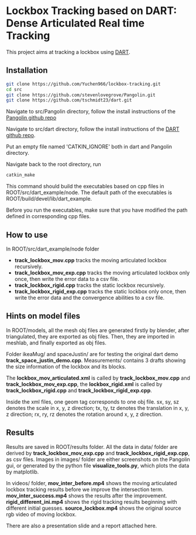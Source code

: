 # Lockbox Tracking based on DART: Dense Articulated Real time Tracking

This project aims at tracking a lockbox using [DART](https://github.com/tschmidt23/dart). 

## Installation
```bash
git clone https://github.com/Yuchen966/lockbox-tracking.git
cd src
git clone https://github.com/stevenlovegrove/Pangolin.git
git clone https://github.com/tschmidt23/dart.git
```

Navigate to src/Pangolin directory, follow the install instructions of the [Pangolin github repo](https://github.com/stevenlovegrove/Pangolin)

Navigate to src/dart directory, follow the install instructions of the [DART github repo](https://github.com/tschmidt23/dart).

Put an empty file named 'CATKIN_IGNORE' both in dart and Pangolin directory.

Navigate back to the root directory, run
```bash
catkin_make
```

This command should build the executables based on cpp files in ROOT/src/dart_example/node. The default path of the executables is ROOT/build/devel/lib/dart_example.

Before you run the executables, make sure that you have modified the path defined in corresponding cpp files.

## How to use
In ROOT/src/dart_example/node folder
* **track_lockbox_mov.cpp** tracks the moving articulated lockbox recursively.
* **track_lockbox_mov_exp.cpp** tracks the moving articulated lockbox only once, then write the error data to a csv file.
* **track_lockbox_rigid.cpp** tracks the static lockbox recursively.
* **track_lockbox_rigid_exp.cpp** tracks the static lockbox only once, then write the error data and the convergence abilities to a csv file.

## Hints on model files
In ROOT/models, all the mesh obj files are generated firstly by blender, after triangulated, they are exported as obj files. Then, they are imported in meshlab, and finally exported as obj files.

Folder ikeaMug/ and spaceJustin/ are for testing the original dart demo **track_space_justin_demo.cpp**. Measurements/ contains 3 drafts showing the size information of the lockbox and its blocks.

The **lockbox_mov_articulated.xml** is called by **track_lockbox_mov.cpp** and **track_lockbox_mov_exp.cpp**, the **lockbox_rigid.xml** is called by **track_lockbox_rigid.cpp** and **track_lockbox_rigid_exp.cpp**. 

Inside the xml files, one geom tag corresponds to one obj file. sx, sy, sz denotes the scale in x, y, z direction; tx, ty, tz denotes the translation in x, y, z direction; rx, ry, rz denotes the rotation around x, y, z direction.

## Results
Results are saved in ROOT/results folder. All the data in data/ folder are derived by **track_lockbox_mov_exp.cpp** and **track_lockbox_rigid_exp.cpp**, as csv files. Images in images/ folder are either screenshots on the Pangolin gui, or generated by the python file **visualize_tools.py**, which plots the data by matplotlib.

In videos/ folder, **mov_inter_before.mp4** shows the moving articulated lockbox tracking results before we improve the intersection term. **mov_inter_success.mp4** shows the results after the improvement. **rigid_different_ini.mp4** shows the rigid tracking results beginning with different initial guesses. **source_lockbox.mp4** shows the original source rgb video of moving lockbox.

There are also a presentation slide and a report attached here.
